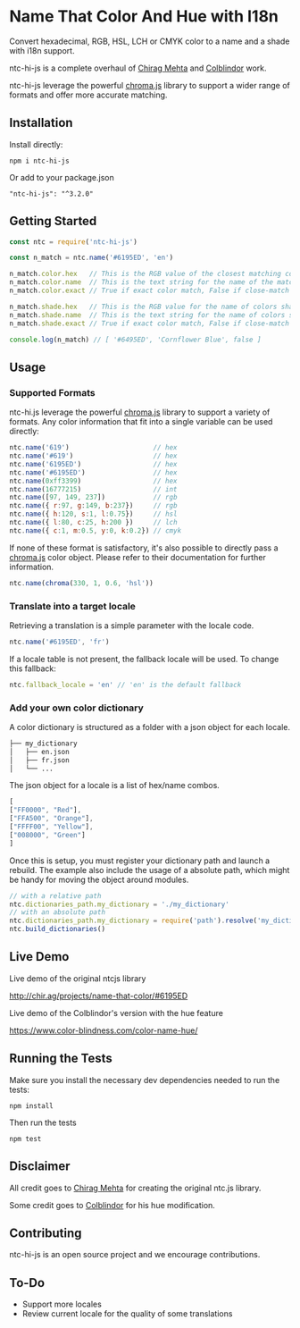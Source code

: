 # Name That Color And Hue with I18n

Convert hexadecimal, RGB, HSL, LCH or CMYK color to a name and a shade with i18n support.

ntc-hi-js is a complete overhaul of [Chirag Mehta](http://chir.ag/about) and [Colblindor](https://www.color-blindness.com/color-name-hue/) work.

ntc-hi-js leverage the powerful [chroma.js](https://gka.github.io/chroma.js/) library to support a wider range of formats and offer more accurate matching.

## Installation

Install directly:
```
npm i ntc-hi-js
```

Or add to your package.json
```
"ntc-hi-js": "^3.2.0"
```

## Getting Started

```javascript
const ntc = require('ntc-hi-js')

const n_match = ntc.name('#6195ED', 'en')

n_match.color.hex   // This is the RGB value of the closest matching color
n_match.color.name  // This is the text string for the name of the match
n_match.color.exact // True if exact color match, False if close-match

n_match.shade.hex   // This is the RGB value for the name of colors shade
n_match.shade.name  // This is the text string for the name of colors shade
n_match.shade.exact // True if exact color match, False if close-match

console.log(n_match) // [ '#6495ED', 'Cornflower Blue', false ]
```

## Usage

### Supported Formats

ntc-hi.js leverage the powerful [chroma.js](https://gka.github.io/chroma.js/) library to support a variety of formats. Any color information that fit into a single variable can be used directly:
```javascript
ntc.name('619')                     // hex
ntc.name('#619')                    // hex
ntc.name('6195ED')                  // hex
ntc.name('#6195ED')                 // hex
ntc.name(0xff3399)                  // hex
ntc.name(16777215)                  // int
ntc.name([97, 149, 237])            // rgb
ntc.name({ r:97, g:149, b:237})     // rgb
ntc.name({ h:120, s:1, l:0.75})     // hsl
ntc.name({ l:80, c:25, h:200 })     // lch
ntc.name({ c:1, m:0.5, y:0, k:0.2}) // cmyk
```
If none of these format is satisfactory, it's also possible to directly pass a [chroma.js](https://gka.github.io/chroma.js) color object. Please refer to their documentation for further information.
```javascript
ntc.name(chroma(330, 1, 0.6, 'hsl'))
```

### Translate into a target locale

Retrieving a translation is a simple parameter with the locale code.
```javascript
ntc.name('#6195ED', 'fr')
```

If a locale table is not present, the fallback locale will be used. To change this fallback:
```javascript
ntc.fallback_locale = 'en' // 'en' is the default fallback
```

### Add your own color dictionary

A color dictionary is structured as a folder with a json object for each locale.
```bash
├── my_dictionary
│   ├── en.json
│   ├── fr.json
│   └── ...
```

The json object for a locale is a list of hex/name combos.
```javascript
[
["FF0000", "Red"],
["FFA500", "Orange"],
["FFFF00", "Yellow"],
["008000", "Green"]
]
```

Once this is setup, you must register your dictionary path and launch a rebuild. The example also include the usage of a absolute path, which might be handy for moving the object around modules.
```javascript
// with a relative path
ntc.dictionaries_path.my_dictionary = './my_dictionary'
// with an absolute path
ntc.dictionaries_path.my_dictionary = require('path').resolve('my_dictionary')
ntc.build_dictionaries()
```

## Live Demo

Live demo of the original ntcjs library

http://chir.ag/projects/name-that-color/#6195ED

Live demo of the Colblindor's version with the hue feature

https://www.color-blindness.com/color-name-hue/

## Running the Tests

Make sure you install the necessary dev dependencies needed to run the tests:

```
npm install
```

Then run the tests

```
npm test
```

## Disclaimer

All credit goes to [Chirag Mehta](http://chir.ag/about) for creating the original ntc.js library.

Some credit goes to [Colblindor](https://www.color-blindness.com/color-name-hue/) for his
hue modification.

## Contributing

ntc-hi-js is an open source project and we encourage contributions.

## To-Do

* Support more locales
* Review current locale for the quality of some translations
